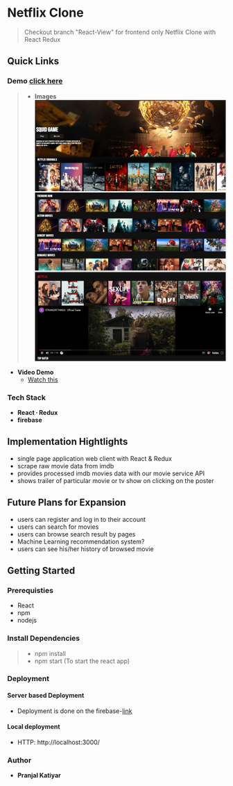 # **Netflix Clone**
>Checkout branch "React-View" for frontend only Netflix Clone with React Redux

## **Quick Links**

### **Demo** [click here](https://netflix-clone-5d581.web.app/)
>- **Images**
  ![Image 1](/demoImages/demoImg1.jpg)
  ![Image 2](/demoImages/demoImg2.jpg)
  ![Image 3](/demoImages/demoImg3.jpg)

- **Video Demo**
  - [Watch this](https://drive.google.com/file/d/1eTY5ak7mV1d3Yq50JOxgK2Xm3zqK_jVj/view?usp=sharing)

### **Tech Stack**
- **React ∙ Redux**
- **firebase**


## **Implementation Hightlights**
- single page application web client with React & Redux
- scrape raw movie data from imdb
- provides processed imdb movies data with our movie service API
- shows trailer of particular movie or tv show on clicking on the poster

## **Future Plans for Expansion**
- users can register and log in to their account
- users can search for movies
- users can browse search result by pages
- Machine Learning recommendation system? 
- users can see his/her history of browsed movie
 
## **Getting Started**

### **Prerequisties**
- React
- npm
- nodejs

### **Install Dependencies**
>
>- npm install
>- npm start (To start the react app)


### **Deployment**
  #### **Server based Deployment**
   - Deployment is done on the firebase-[link](https://netflix-clone-5d581.web.app/)

#### **Local deployment**
- HTTP: http://localhost:3000/


### **Author**
 - **Pranjal Katiyar**

